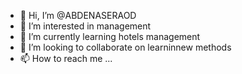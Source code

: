 - 👋 Hi, I’m @ABDENASERAOD
- 👀 I’m interested in management
- 🌱 I’m currently learning hotels management
- 💞️ I’m looking to collaborate on learninnew methods
- 📫 How to reach me ...

<!---
ABDENASERAOD/ABDENASERAOD is a ✨ special ✨ repository because its `README.md` (this file) appears on your GitHub profile.
You can click the Preview link to take a look at your changes.
--->
